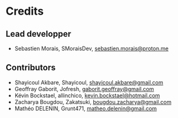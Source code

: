 # Credits

## Lead developper

- Sebastien Morais, SMoraisDev, sebastien.morais@proton.me

## Contributors

- Shayicoul Akbare, Shayicoul, shayicoul.akbare@gmail.com
- Geoffray Gaborit, Jofresh, gaborit.geoffray@gmail.com
- Kévin Bockstael, allinchico, kevin.bockstael@hotmail.com
- Zacharya Bougdou, Zakatsuki, bougdou.zacharya@gmail.com
- Mathéo DELENIN, Grunt471, matheo.delenin@gmail.com

